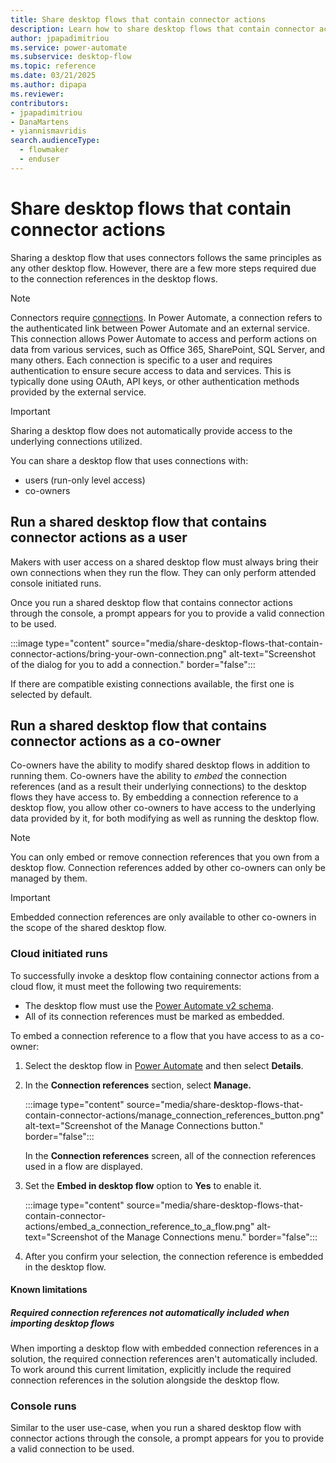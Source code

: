 ```yaml
---
title: Share desktop flows that contain connector actions
description: Learn how to share desktop flows that contain connector actions.
author: jpapadimitriou
ms.service: power-automate
ms.subservice: desktop-flow
ms.topic: reference
ms.date: 03/21/2025
ms.author: dipapa
ms.reviewer: 
contributors:
- jpapadimitriou
- DanaMartens
- yiannismavridis
search.audienceType: 
  - flowmaker
  - enduser
---
```


# Share desktop flows that contain connector actions

Sharing a desktop flow that uses connectors follows the same principles as any other desktop flow. However, there are a few more steps required due to the connection references in the desktop flows.

> [!NOTE]
> Connectors require [connections](../../add-manage-connections.md). In Power Automate, a connection refers to the authenticated link between Power Automate and an external service. This connection allows Power Automate to access and perform actions on data from various services, such as Office 365, SharePoint, SQL Server, and many others. Each connection is specific to a user and requires authentication to ensure secure access to data and services. This is typically done using OAuth, API keys, or other authentication methods provided by the external service.

> [!IMPORTANT]
> Sharing a desktop flow does not automatically provide access to the underlying connections utilized.

You can share a desktop flow that uses connections with:

- users (run-only level access)
- co-owners

## Run a shared desktop flow that contains connector actions as a user

Makers with user access on a shared desktop flow must always bring their own connections when they run the flow. They can only perform attended console initiated runs.

Once you run a shared desktop flow that contains connector actions through the console, a prompt appears for you to provide a valid connection to be used.

:::image type="content" source="media/share-desktop-flows-that-contain-connector-actions/bring-your-own-connection.png" alt-text="Screenshot of the dialog for you to add a connection." border="false":::

If there are compatible existing connections available, the first one is selected by default.

## Run a shared desktop flow that contains connector actions as a co-owner

Co-owners have the ability to modify shared desktop flows in addition to running them. Co-owners have the ability to *embed* the connection references (and as a result their underlying connections) to the desktop flows they have access to. By embedding a connection reference to a desktop flow, you allow other co-owners to have access to the underlying data provided by it, for both modifying as well as running the desktop flow.

> [!NOTE]
> You can only embed or remove connection references that you own from a desktop flow. Connection references added by other co-owners can only be managed by them.

> [!IMPORTANT]
> Embedded connection references are only available to other co-owners in the scope of the shared desktop flow.

### Cloud initiated runs

To successfully invoke a desktop flow containing connector actions from a cloud flow, it must meet the following two requirements:

- The desktop flow must use the [Power Automate v2 schema](../schema.md).
- All of its connection references must be marked as embedded.

To embed a connection reference to a flow that you have access to as a co-owner:

1. Select the desktop flow in [Power Automate](https://make.powerautomate.com) and then select **Details**.
1. In the **Connection references** section, select **Manage.**

    :::image type="content" source="media/share-desktop-flows-that-contain-connector-actions/manage_connection_references_button.png" alt-text="Screenshot of the Manage Connections button." border="false":::

    In the **Connection references** screen, all of the connection references used in a flow are displayed.
1. Set the **Embed in desktop flow** option to **Yes** to enable it.

    :::image type="content" source="media/share-desktop-flows-that-contain-connector-actions/embed_a_connection_reference_to_a_flow.png" alt-text="Screenshot of the Manage Connections menu." border="false":::

1. After you confirm your selection, the connection reference is embedded in the desktop flow.

#### Known limitations

##### Required connection references not automatically included when importing desktop flows

When importing a desktop flow with embedded connection references in a solution, the required connection references aren't automatically included. To work around this current limitation, explicitly include the required connection references in the solution alongside the desktop flow.

### Console runs

Similar to the user use-case, when you run a shared desktop flow with connector actions through the console, a prompt appears for you to provide a valid connection to be used.

